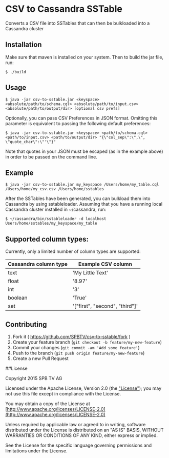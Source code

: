

# CSV to Cassandra SSTable

Converts a CSV file into SSTables that can then be bulkloaded into a Cassandra cluster

## Installation

Make sure that maven is installed on your system. Then to build the jar file, run:

    $ ./build

## Usage

    $ java -jar csv-to-sstable.jar <keyspace> <absolute/path/to/schema.cql> <absolute/path/to/input.csv> <absolute/path/to/output/dir> [optional csv prefs]

Optionally, you can pass CSV Preferences in JSON format. Omitting this parameter is equivalent to passing the following default preferences:
    
    $ java -jar csv-to-sstable.jar <keyspace> <path/to/schema.cql> <path/to/input.csv> <path/to/output/dir> "{\"col_sep\":\",\", \"quote_char\":\"'\"}"

Note that quotes in your JSON must be escaped (as in the example above) in order to be passed on the command line.

## Example

    $ java -jar csv-to-sstable.jar my_keyspace /Users/home/my_table.cql /Users/home/my_csv.csv /Users/home/sstables


After the SSTables have been generated, you can bulkload them into Cassandra by using sstableloader. Assuming that you have a running local Cassandra cluster installed in ~/cassandra, run:

    $ ~/cassandra/bin/sstableloader -d localhost Users/home/sstables/my_keyspace/my_table

## Supported column types:

Currently, only a limited number of column types are supported:

Cassandra column type  | Example CSV column
---------------------- | --------------------
text   | 'My Little Text'
float  | '8.97'
int    | '3'
boolean | 'True'
set<text> | '["first", "second", "third"]'


## Contributing

1. Fork it ( https://github.com/SPBTV/csv-to-sstable/fork )
2. Create your feature branch (`git checkout -b feature/my-new-feature`)
3. Commit your changes (`git commit -am 'Add some feature'`)
4. Push to the branch (`git push origin feature/my-new-feature`)
5. Create a new Pull Request

##License

Copyright 2015 SPB TV AG

Licensed under the Apache License, Version 2.0 (the ["License"](LICENSE)); you may not use this file except in compliance with the License.

You may obtain a copy of the License at [http://www.apache.org/licenses/LICENSE-2.0](http://www.apache.org/licenses/LICENSE-2.0)

Unless required by applicable law or agreed to in writing, software distributed under the License is distributed on an "AS IS" BASIS, WITHOUT WARRANTIES OR CONDITIONS OF ANY KIND, either express or implied.

See the License for the specific language governing permissions and limitations under the License.